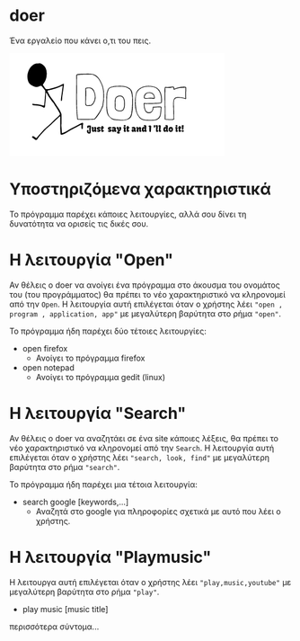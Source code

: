 # doer

Ένα εργαλείο που κάνει ο,τι του πεις.

![doer logo](https://github.com/tasosxak/doer/blob/master/doerlogo.jpg)

# Υποστηριζόμενα χαρακτηριστικά
Το πρόγραμμα παρέχει κάποιες λειτουργίες, αλλά σου δίνει τη δυνατότητα να ορισείς τις δικές σου.

# Η λειτουργία "Open"
Αν θέλεις ο doer να ανοίγει ένα πρόγραμμα στο άκουσμα του ονομάτος του (του προγράμματος) θα πρέπει το νέο χαρακτηριστικό
να κληρονομεί από την `Open`.
Η λειτουργία αυτή επιλέγεται όταν ο χρήστης λέει `"open , program , application, app"` με μεγαλύτερη βαρύτητα στο ρήμα `"open"`.

Το πρόγραμμα ήδη παρέχει δύο τέτοιες λειτουργίες:

  - open firefox
     - Ανοίγει το πρόγραμμα firefox
  - open notepad
     - Ανοίγει το πρόγραμμα gedit (linux)

# Η λειτουργία "Search"
Αν θέλεις ο doer να αναζητάει σε ένα site κάποιες λέξεις, θα πρέπει το νέο χαρακτηριστικό να κληρονομεί από την `Search`.
Η λειτουργία αυτή επιλέγεται όταν ο χρήστης λέει `"search, look, find"` με μεγαλύτερη βαρύτητα στο ρήμα `"search"`.

Το πρόγραμμα ήδη παρέχει μια τέτοια λειτουργία:
  - search google [keywords,...]
      - Αναζητά στο google για πληροφορίες σχετικά με αυτό που λέει ο χρήστης.
    
# Η λειτουργία "Playmusic"
Η λειτουργα αυτή επιλέγεται όταν ο χρήστης λέει `"play,music,youtube"` με μεγαλύτερη βαρύτητα στο ρήμα `"play"`.

  - play music [music title]
  
  
  
  περισσότερα σύντομα...
  
